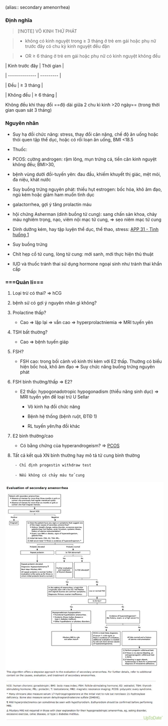 (alias:: secondary amenorrhea)
  

  
### Định nghĩa
  

  
> [!NOTE] VÔ KINH THỨ PHÁT
  
> - không có kinh nguyệt trong ≥ 3 tháng ở trẻ em gái hoặc phụ nữ trước đây có chu kỳ kinh nguyệt đều đặn
  
> - OR ≥ 6 tháng ở trẻ em gái hoặc phụ nữ có kinh nguyệt không đều
  

  
| Kinh trước đây | Thời gian |
  
| -------------- | --------- |
  
| Đều            | ≥ 3 tháng |
  
| Không đều      | ≥ 6 tháng |
  

  
Không đều khi thay đổi ==độ dài giữa 2 chu kì kinh >20 ngày== (trong thời gian quan sát 3 tháng)
  

  
### Nguyên nhân
  
- Suy hạ đồi chức năng: stress, thay đổi cân nặng, chế độ ăn uống hoặc thói quen tập thể dục, hoặc có rối loạn ăn uống, BMI <18.5
  
- Thuốc: 
  
- PCOS: cường androgen: rậm lông, mụn trứng cá, tiền căn kinh nguyệt không đều; BMI>30,
  
- bệnh vùng dưới đồi-tuyến yên: đau đầu, khiếm khuyết thị giác, mệt mỏi, đa niệu, khát nước
  
- Suy buồng trứng nguyên phát: thiếu hụt estrogen: bốc hỏa, khô âm đạo, ngủ kém hoặc giảm ham muốn tình dục
  
- galactorrhea, gợi ý tăng prolactin máu
  
- hội chứng Asherman (dính buồng tử cung): sang chấn sản khoa, chảy máu nghiêm trọng, nạo, viêm nội mạc tử cung, => sẹo niêm mạc tử cung
  

  

  
- Dinh dưỡng kém, hay tập luyện thể dục, thể thao, stress: [APP 31 - Tình huống 1](APP%2031%20-%20T%C3%ACnh%20hu%E1%BB%91ng%201.md)
  
- Suy buồng trứng
  
- Chít hẹp cổ tử cung, lòng tử cung: mới sanh, mới thực hiện thủ thuật
  
- IUD và thuốc tránh thai sử dụng hormone ngoại sinh như tránh thai khẩn cấp
  
### ===Quản lí===
  
1. Loại trừ có thai? => hCG
  
2. bệnh sử có gợi ý nguyên nhân gì không?
  
3. Prolactine thấp?
  
	- Cao => lặp lại => vẫn cao => hyperprolactniemia => MRI tuyến yên
  
4. TSH bất thường?
  
	- Cao => bệnh tuyến giáp
  
5. FSH?
  
	- FSH cao: trong bối cảnh vô kinh thì kèm với E2 thấp. Thường có biểu hiện bốc hoả, khô âm đạo => Suy chức năng buồng trứng nguyên phát
  
6. FSH bình thường/thấp => E2?
  
	- E2 thấp: hypogonadotropic hypogonadism (thiểu năng sinh dục) => MRI tuyến yên để loại trừ U Sellar
  
		- Vô kinh hạ đồi chức năng
  
		- Bệnh hệ thống (bệnh ruột, ĐTĐ 1)
  
		- RL tuyến yên/hạ đồi khác
  
7. E2 bình thường/cao
  
	- Có bằng chứng của hyperandrogeism? => [PCOS](PCOS.md)
  
8. Tất cả kết quả XN bình thường hay mô tả tử cung bình thường
  
		- Chỉ định progestin withdraw test
  
		- Nếu không có chảy máu tử cung 
  

  
![Vô kinh thứ phát-1689827282748.jpeg](../../../200%20Files/image/image/V%C3%B4%20kinh%20th%E1%BB%A9%20ph%C3%A1t-1689827282748.jpeg)